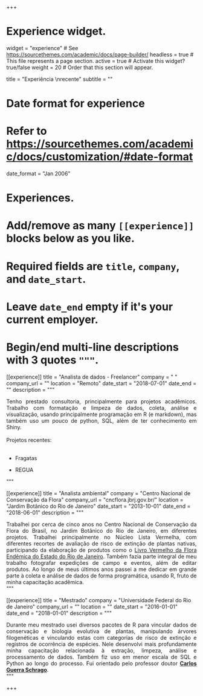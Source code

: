 +++
# Experience widget.
widget = "experience"  # See https://sourcethemes.com/academic/docs/page-builder/
headless = true  # This file represents a page section.
active = true  # Activate this widget? true/false
weight = 20  # Order that this section will appear.

title = "Experiência \nrecente"
subtitle = ""

# Date format for experience
#   Refer to https://sourcethemes.com/academic/docs/customization/#date-format
date_format = "Jan 2006"

# Experiences.
#   Add/remove as many `[[experience]]` blocks below as you like.
#   Required fields are `title`, `company`, and `date_start`.
#   Leave `date_end` empty if it's your current employer.
#   Begin/end multi-line descriptions with 3 quotes `"""`.
[[experience]]
  title = "Analista de dados - Freelancer"
  company = " "
  company_url = ""
  location = "Remoto"
  date_start = "2018-07-01"
  date_end = ""
  description = """
  <DIV align="justify">
Tenho prestado consultoria, principalmente para projetos acadêmicos. Trabalho com formatação e limpeza de dados, coleta, análise e visualização, usando principalmente programação em R (e markdown), mas também uso um pouco de python, SQL, além de ter conhecimento em Shiny.
<br><br>
Projetos recentes:
<br>
<br>

* Fragatas
* REGUA

  </DIV>
  """

[[experience]]
  title = "Analista ambiental"
  company = "Centro Nacional de Conservação da Flora"
  company_url = "cncflora.jbrj.gov.br/"
  location = "Jardim Botânico do Rio de Janeiro"
  date_start = "2013-10-01"
  date_end = "2018-06-01"
  description = """
<DIV align="justify">
  Trabalhei por cerca de cinco anos no Centro Nacional de Conservação da Flora do Brasil, no Jardim Botânico do Rio de Janeiro, em diferentes projetos. Trabalhei principalmente no Núcleo Lista Vermelha, com diferentes recortes de avaliação de risco de extinção de plantas nativas, participando da elaboração de produtos como o <a href='https://www.researchgate.net/publication/325695209_Livro_vermelho_da_flora_endemica_do_estado_do_Rio_de_Janeiro'target="_blank">Livro Vermelho da Flora Endêmica do Estado do Rio de Janeiro</a>. Também fazia parte integral de meu trabalho fotografar expedições de campo e eventos, além de editar produtos. Ao longo de meus últimos anos passei a me dedicar em grande parte à coleta e análise de dados de forma programática, usando R, fruto de minha capacitação acadêmica.

</DIV>
  """

  [[experience]]
    title = "Mestrado"
    company = "Universidade Federal do Rio de Janeiro"
    company_url = ""
    location = ""
    date_start = "2016-01-01"
    date_end = "2018-01-01"
    description = """
<DIV align="justify">
Durante meu mestrado usei diversos pacotes de R para vincular dados de conservação e biologia evolutiva de plantas, manipulando árvores filogenéticas e vinculando estas com categorias de risco de extinção e registros de ocorrência de espécies. Nele desenvolvi mais profundamente minha capacitação relacionada à extração, limpeza, análise e processamento de dados. Também fiz uso em menor escala de SQL e Python ao longo do processo. Fui orientado pelo professor doutor <b><a href='https://www.researchgate.net/profile/Carlos_Schrago?_iepl%5BactivityId%5D=1239566543622175-1239566543622176&_iepl%5BactivityTimestamp%5D=1589976894&_iepl%5BactivityType%5D=person_add_publication&_iepl%5Bcontexts%5D%5B0%5D=homeFeed&_iepl%5BrecommendationActualVariant%5D=&_iepl%5BrecommendationDomain%5D=&_iepl%5BrecommendationScore%5D=&_iepl%5BrecommendationTargetActivityCombination%5D=&_iepl%5BrecommendationType%5D=&_iepl%5BfeedVisitIdentifier%5D=&_iepl%5BpositionInFeed%5D=6&_iepl%5BsingleItemViewId%5D=7hhbJel1U1JSWolgDfH1Zjrm&_iepl%5BviewId%5D=RvtvSwCuQoELcpnP0jektxRh&_iepl%5BhomeFeedVariantCode%5D=ncls&_iepl%5B__typename%5D=HomeFeedTrackingPayload&_iepl%5BinteractionType%5D=profileView&_iepl%5BtargetEntityId%5D=AC%3A1791547' target='_blank'>Carlos Guerra Schrago</a></b>.
</DIV>
    """

+++
